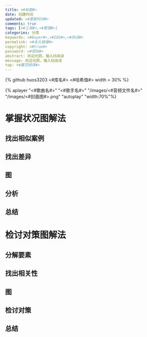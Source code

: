 ```yaml
---
title: <#标题#>
date: 创建时间
updated: <#更新时间#>
comments: true
tags: [<#工具#>,<#管理#>]
categories: 分类
keywords: <#boyer#>,<#IOS#>,<#热词#>
permalink: <#永久链接#>
copyright: <#true#>
password: <#密码#>
abstract: 欢迎光顾，输入码阅读
message: 欢迎光顾，输入码阅读
top: <#置顶排序#>  
---
```

<!--github库卡片-->
{% github huos3203 <#库名#> <#哈希值#> width = 30% %}

<!--音乐欣赏--> 
{% aplayer "<#歌曲名#>" "<#歌手名#>" "/images/<#音频文件名#>" "/images/<#封面图#>.png" "autoplay" "width:70%"%}

# 掌握状况图解法

## 找出相似案例

## 找出差异
  
## 图

## 分析


## 总结

# 检讨对策图解法

## 分解要素

## 找出相关性

## 图

## 检讨对策

## 总结


